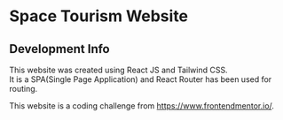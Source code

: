 # Space Tourism Website

## Development Info
This website was created using React JS and Tailwind CSS.<br/>
It is a SPA(Single Page Application) and React Router has been used for routing. <br/>

This website is a coding challenge from https://www.frontendmentor.io/.

